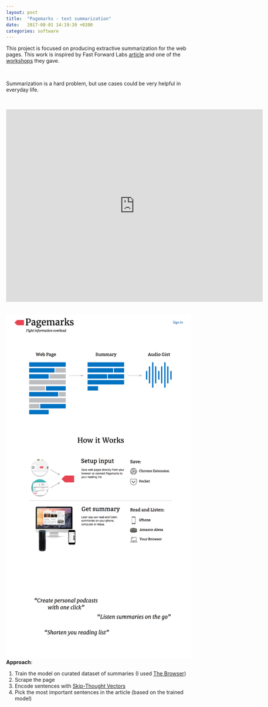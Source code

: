 ```yaml
---
layout: post
title:  "Pagemarks - text summarization"
date:   2017-08-01 14:19:20 +0200
categories: software
---
```


<!-- Yandex.Metrika counter -->
<script type="text/javascript">
    (function (d, w, c) {
        (w[c] = w[c] || []).push(function() {
            try {
                w.yaCounter39542345 = new Ya.Metrika({
                    id:39542345,
                    clickmap:true,
                    trackLinks:true,
                    accurateTrackBounce:true
                });
            } catch(e) { }
        });

        var n = d.getElementsByTagName("script")[0],
            s = d.createElement("script"),
            f = function () { n.parentNode.insertBefore(s, n); };
        s.type = "text/javascript";
        s.async = true;
        s.src = "https://mc.yandex.ru/metrika/watch.js";

        if (w.opera == "[object Opera]") {
            d.addEventListener("DOMContentLoaded", f, false);
        } else { f(); }
    })(document, window, "yandex_metrika_callbacks");
</script>
<noscript><div><img src="https://mc.yandex.ru/watch/39542345" style="position:absolute; left:-9999px;" alt="" /></div></noscript>
<!-- /Yandex.Metrika counter -->

<div class="text-full-width">
    <p>This project is focused on producing extractive summarization for the web pages. This work is inspired by Fast Forward Labs <a target="_blank" href="http://blog.fastforwardlabs.com/2016/04/11/new-tools-to-summarize-text.html">article</a> and one of the <a target="_blank" href="http://micha.codes/2017-qcon-deeplearning/#1">workshops</a> they gave.</p>
    <br>
    <p>Summarization is a hard problem, but use cases could be very helpful in everyday life.</p>
    <br>
    <p align="center"><iframe width="700" height="525" src="https://www.youtube.com/embed/-GHniIbwOvw" frameborder="0" allowfullscreen></iframe></p>
</div>

<br>

<div class="text-col text-col-1">
  <div style="text-align:left;"><img src="/assets/2017-08-01-1.png"></div>
  <div style="text-align:left;"><img src="/assets/2017-08-01-2.png"></div>
  <div style="text-align:left;"><img src="/assets/2017-08-01-3.png"></div>
</div>

<div class="text-col text-col-2">
  <b>Approach</b>:

  <ol>
    <li> Train the model on curated dataset of summaries (I used <a target="_blank" href="http://thebrowser.com">The Browser</a>) </li>
    <li> Scrape the page </li>
    <li> Encode sentences with <a target="_blank" href="https://github.com/ryankiros/skip-thoughts">Skip-Thought Vectors</a> </li>
    <li> Pick the most important sentences in the article (based on the trained model) </li>
  </ol>
</div>
